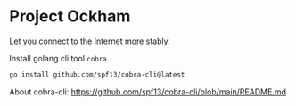 # Project Ockham

Let you connect to the Internet more stably.


Install golang cli tool `cobra`

```bash
go install github.com/spf13/cobra-cli@latest
```

About cobra-cli: https://github.com/spf13/cobra-cli/blob/main/README.md

